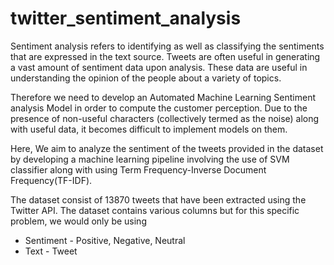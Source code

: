 # twitter_sentiment_analysis
Sentiment analysis refers to identifying as well as classifying the sentiments that are expressed in the text source. Tweets are often useful in generating a vast amount of sentiment data upon analysis. These data are useful in understanding the opinion of the people about a variety of topics.

Therefore we need to develop an Automated Machine Learning Sentiment analysis Model in order to compute the customer perception. Due to the presence of non-useful characters (collectively termed as the noise) along with useful data, it becomes difficult to implement models on them.

Here, We aim to analyze the sentiment of the tweets provided in the dataset by developing a machine learning pipeline involving the use of SVM classifier along with using Term Frequency-Inverse Document Frequency(TF-IDF). 

The dataset consist of 13870 tweets that have been extracted using the Twitter API. The dataset contains various columns but for this specific problem, we would only be using
   * Sentiment - Positive, Negative, Neutral
   * Text - Tweet
